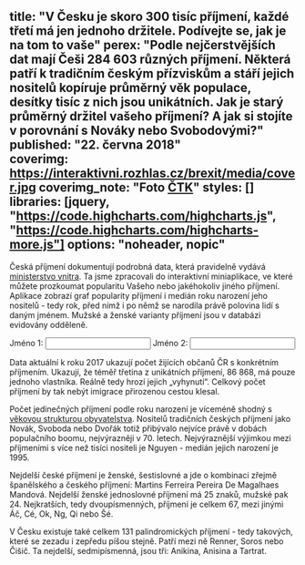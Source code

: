 title: "V Česku je skoro 300 tisíc příjmení, každé třetí má jen jednoho držitele. Podívejte se, jak je na tom to vaše"
perex: "Podle nejčerstvějších dat mají Češi 284 603 různých příjmení. Některá patří k tradičním českým přízviskům a stáří jejich nositelů kopíruje průměrný věk populace, desítky tisíc z nich jsou unikátních. Jak je starý průměrný držitel vašeho příjmení? A jak si stojíte v porovnání s Nováky nebo Svobodovými?"
published: "22. června 2018"    
coverimg: https://interaktivni.rozhlas.cz/brexit/media/cover.jpg
coverimg_note: "Foto <a href='#'>ČTK</a>"
styles: []
libraries: [jquery, "https://code.highcharts.com/highcharts.js", "https://code.highcharts.com/highcharts-more.js"]
options: "noheader, nopic"
---

Česká příjmení dokumentují podrobná data, která pravidelně vydává [ministerstvo vnitra](http://www.mvcr.cz/clanek/cetnost-jmen-a-prijmeni-722752.aspx). Ta jsme zpracovali do interaktivní miniaplikace, ve které můžete prozkoumat popularitu Vašeho nebo jakéhokoliv jiného příjmení. Aplikace zobrazí graf popularity příjmení i medián roku narození jeho nositelů - tedy rok, před nímž i po němž se narodila právě polovina lidí s daným jménem. Mužské a ženské varianty příjmení jsou v databázi evidovány odděleně. 

<div class="ui-widget">
  <label for="name1">Jméno 1: </label>
  <input id="name1" class="nameac">
  <label for="name2">Jméno 2: </label>
  <input id="name2" class="nameac">
</div>
<div id="appchart"></div>
<div id="median1info" class="medianinfo"></div>
<div id="median2info" class="medianinfo"></div>

Data aktuální k roku 2017 ukazují počet žijících občanů ČR s konkrétním příjmením. Ukazují, že téměř třetina z unikátních příjmení, 86 868, má pouze jednoho vlastníka. Reálně tedy hrozí jejich „vyhynutí“. Celkový počet příjmení by tak nebýt imigrace přirozenou cestou klesal.

Počet jedinečných příjmení podle roku narození je víceméně shodný s [věkovou strukturou obyvatelstva](https://www.czso.cz/staticke/animgraf/cz/index.html?lang=cz). Nositelů tradičních českých příjmení jako Novák, Svoboda nebo Dvořák totiž přibývalo nejvíce právě v dobách populačního boomu, nejvýrazněji v 70. letech. Nejvýraznější výjimkou mezi příjmeními s více než tisíci nositeli je Nguyen - medián jejich narození je 1995.

<div id="uniqnames"></div>

Nejdelší české příjmení je ženské, šestislovné a jde o kombinaci zřejmě španělského a českého příjmení: Martins Ferreira Pereira De Magalhaes Mandová. Nejdelší ženské jednoslovné příjmení má 25 znaků, mužské pak 24. Nejkratších, tedy dvoupísmenných, příjmení je celkem 67, mezi jinými Áč, Cé, Ok, Ng, Qi nebo Šé. 

V Česku existuje také celkem 131 palindromických příjmení - tedy takových, které se zezadu i zepředu píšou stejně. Patří mezi ně Renner, Soros nebo Čišič. Ta nejdelší, sedmipísmenná, jsou tři: Anikina, Anisina a Tartrat.

